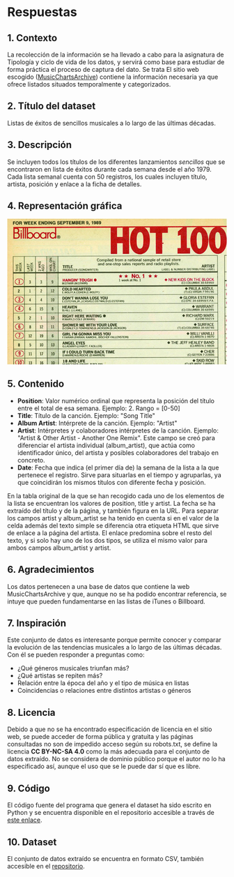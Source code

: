 
# Respuestas

## 1. Contexto
La recolección de la información se ha llevado a cabo para la asignatura de Tipología y ciclo de vida de los datos, y servirá como base para estudiar de forma práctica el proceso de captura del dato. Se trata 
El sitio web escogido ([MusicChartsArchive](http://musicchartsarchive.com/)) contiene la información necesaria ya que ofrece listados situados temporalmente y categorizados.

## 2. Título del dataset
Listas de éxitos de sencillos musicales a lo largo de las últimas décadas.
## 3. Descripción

Se incluyen todos los títulos de los diferentes lanzamientos *sencillos* que se encontraron en lista de éxitos durante cada semana desde el año 1979. Cada lista semanal cuenta con 50 registros, los cuales incluyen título, artista, posición y enlace a la ficha de detalles. 
## 4. Representación gráfica

![Muestra de una lista de la revista Billboard (año 1989)](./image.jpg)

## 5. Contenido
 - **Position**: Valor numérico ordinal que representa la posición del título entre el total de esa semana. Ejemplo: 2. Rango = [0-50]
 - **Title**: Título de la canción. Ejemplo: "Song Title"
 - **Album Artist**: Intérprete de la canción. Ejemplo: "Artist"
 - **Artist**: Intérpretes y colaboradores intérpretes de la canción. Ejemplo: "Artist & Other Artist - Another One Remix". Este campo se creó para diferenciar el artista individual (album_artist), que actúa como identificador único, del artista y posibles colaboradores del trabajo en concreto.
 - **Date**: Fecha que indica (el primer día de) la semana de la lista a la que pertenece el registro. Sirve para situarlas en el tiempo y agruparlas, ya que coincidirán los mismos títulos con diferente fecha y posición.

En la tabla original de la que se han recogido cada uno de los elementos de la lista se encuentran los valores de position, title y artist. La fecha se ha extraído del título y de la página, y también figura en la URL. Para separar los campos artist y album_artist se ha tenido en cuenta si en el valor de la celda además del texto simple se diferencia otra etiqueta HTML que sirve de enlace a la página del artista. El enlace predomina sobre el resto del texto, y si solo hay uno de los dos tipos, se utiliza el mismo valor para ambos campos album_artist y artist.

## 6. Agradecimientos
Los datos pertenecen a una base de datos que contiene la web MusicChartsArchive y que, aunque no se ha podido encontrar referencia, se intuye que pueden fundamentarse en las listas de iTunes o Billboard.

## 7. Inspiración
Este conjunto de datos es interesante porque permite conocer y comparar la evolución de las tendencias musicales a lo largo de las últimas décadas. Con él se pueden responder a preguntas como:

 - ¿Qué géneros musicales triunfan más?
 - ¿Qué artistas se repiten más?
 - Relación entre la época del año y el tipo de música en listas
 - Coincidencias o relaciones entre distintos artistas o géneros
## 8. Licencia
Debido a que no se ha encontrado especificación de licencia en el sitio web, se puede acceder de forma pública y gratuita y las páginas consultadas no son de impedido acceso según su robots.txt, se define la licencia **CC BY-NC-SA 4.0** como la más adecuada para el conjunto de datos extraído. No se considera de dominio público porque el autor no lo ha especificado así, aunque el uso que se le puede dar sí que es libre.

## 9. Código
El código fuente del programa que genera el dataset ha sido escrito en Python y se encuentra disponible en el repositorio accesible a través de [este enlace](https://github.com/serrulla/m2851-practica1/tree/master/src).

## 10. Dataset
El conjunto de datos extraído se encuentra en formato CSV, también accesible en el [repositorio](https://github.com/serrulla/m2851-practica1/tree/master/csv).
